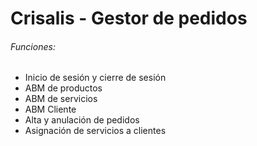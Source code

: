 # Crisalis - Gestor de pedidos

###### Funciones:

- Inicio de sesión y cierre de sesión
- ABM de productos
- ABM de servicios
- ABM Cliente
- Alta y anulación de pedidos
- Asignación de servicios a clientes
